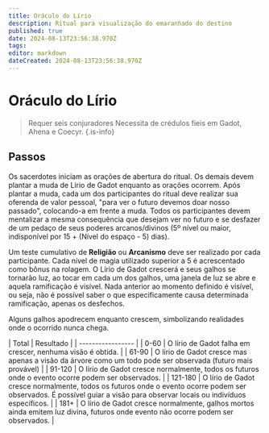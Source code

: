 ```yaml
---
title: Oráculo do Lírio
description: Ritual para visualização do emaranhado do destino
published: true
date: 2024-08-13T23:56:38.970Z
tags: 
editor: markdown
dateCreated: 2024-08-13T23:56:38.970Z
---
```


# Oráculo do Lírio 

> Requer seis conjuradores
> Necessita de crédulos fieis em Gadot, Ahena e Coecyr. 
{.is-info}

 

## Passos 
Os sacerdotes iniciam as orações de abertura do ritual.  Os demais devem plantar a muda de Lírio de Gadot enquanto as orações ocorrem. Após plantar a muda, cada um dos participantes do ritual deve realizar sua oferenda de valor pessoal, "para ver o futuro devemos doar nosso passado", colocando-a em frente a muda. Todos os participantes devem mentalizar a mesma consequência que desejam ver no futuro e se desfazer de um pedaço de seus poderes arcanos/divinos (5º nível ou maior, indisponível por 15 + (Nível do espaço - 5) dias). 

Um teste cumulativo de **Religião** ou **Arcanismo** deve ser realizado por cada participante. Cada nível de magia utilizado superior a 5 é acrescentado como bônus na rolagem. O Lírio de Gadot crescerá e seus galhos se tornarão luz, ao tocar em cada um dos galhos, uma janela de luz se abre e aquela ramificação é visível. Nada anterior ao momento definido é visível, ou seja, não é possível saber o que especificamente causa determinada ramificação, apenas os desfechos. 

Alguns galhos apodrecem enquanto crescem, simbolizando realidades onde o ocorrido nunca chega. 

| Total | Resultado |
| ----------------- |
| 0-60 | O lírio de Gadot falha em crescer, nenhuma visão é obtida. |
| 61-90 | O lírio de Gadot cresce mas apenas a visão da árvore como um todo pode ser observada (futuro mais provável) |
| 91-120 | O lírio de Gadot cresce normalmente, todos os futuros onde o evento ocorre podem ser observados. | 
| 121-180 | O lírio de Gadot cresce normalmente, todos os futuros onde o evento ocorre podem ser observados. É possível guiar a visão para observar locais ou indivíduos específicos. |
| 181+  | O lírio de Gadot cresce normalmente, galhos mortos ainda emitem luz divina, futuros onde evento não ocorre podem ser observados. |